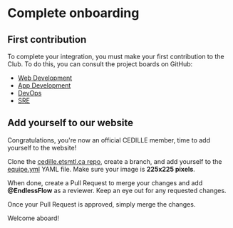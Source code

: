 # Complete onboarding

## First contribution

To complete your integration, you must make your first contribution to the Club.
To do this, you can consult the project boards on GitHub:

- [Web Development](https://github.com/orgs/ClubCedille/projects/13)
- [App Development](https://github.com/orgs/ClubCedille/projects/12)
- [DevOps](https://github.com/orgs/ClubCedille/projects/14)
- [SRE](https://github.com/orgs/ClubCedille/projects/16/views/1)

## Add yourself to our website

Congratulations, you're now an official CEDILLE member, time to add yourself to
the website!

Clone the
[cedille.etsmtl.ca repo](https://github.com/ClubCedille/cedille.etsmtl.ca/tree/master),
create a branch, and add yourself to the
[equipe.yml](https://github.com/ClubCedille/cedille.etsmtl.ca/blob/master/data/equipe.yml)
YAML file. Make sure your image is **225x225 pixels**.

When done, create a Pull Request to merge your changes and add **@EndlessFlow**
as a reviewer. Keep an eye out for any requested changes.

Once your Pull Request is approved, simply merge the changes.

Welcome aboard!
